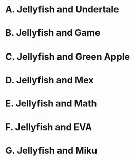 # A. Jellyfish and Undertale
# B. Jellyfish and Game
# C. Jellyfish and Green Apple
# D. Jellyfish and Mex
# E. Jellyfish and Math
# F. Jellyfish and EVA
# G. Jellyfish and Miku
